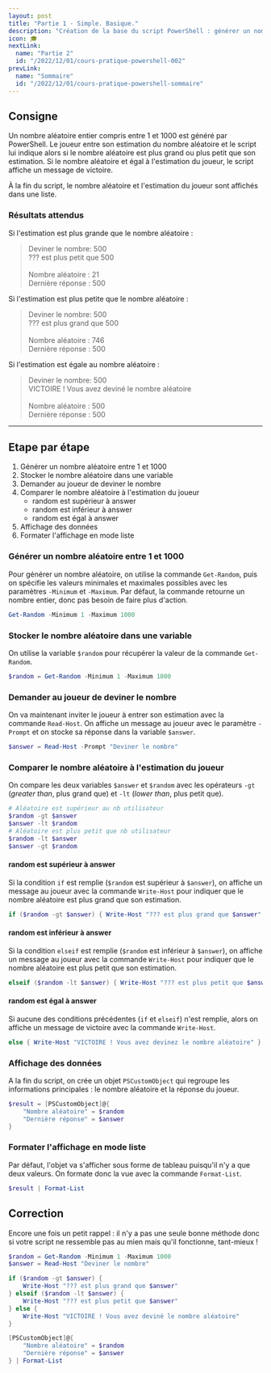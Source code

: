 ```yaml
---
layout: post
title: "Partie 1 - Simple. Basique."
description: "Création de la base du script PowerShell : générer un nombre aléatoire et le comparer avec l'estimation du joueur"
icon: 🎓
nextLink:
  name: "Partie 2"
  id: "/2022/12/01/cours-pratique-powershell-002"
prevLink:
  name: "Sommaire"
  id: "/2022/12/01/cours-pratique-powershell-sommaire"
---
```


## Consigne

Un nombre aléatoire entier compris entre 1 et 1000 est généré par PowerShell. Le joueur entre son estimation du nombre aléatoire et le script lui indique alors si le nombre aléatoire est plus grand ou plus petit que son estimation. Si le nombre aléatoire et égal à l'estimation du joueur, le script affiche un message de victoire.

À la fin du script, le nombre aléatoire et l'estimation du joueur sont affichés dans une liste.

### Résultats attendus

Si l'estimation est plus grande que le nombre aléatoire :

> Deviner le nombre: 500\
> ??? est plus petit que 500\
> \
> Nombre aléatoire : 21\
> Dernière réponse : 500

Si l'estimation est plus petite que le nombre aléatoire :

> Deviner le nombre: 500\
> ??? est plus grand que 500\
> \
> Nombre aléatoire : 746\
> Dernière réponse : 500

Si l'estimation est égale au nombre aléatoire :

> Deviner le nombre: 500\
> VICTOIRE ! Vous avez deviné le nombre aléatoire\
> \
> Nombre aléatoire : 500\
> Dernière réponse : 500

---

## Etape par étape

1. Générer un nombre aléatoire entre 1 et 1000
2. Stocker le nombre aléatoire dans une variable
3. Demander au joueur de deviner le nombre
4. Comparer le nombre aléatoire à l'estimation du joueur
   - random est supérieur à answer
   - random est inférieur à answer
   - random est égal à answer
5. Affichage des données
6. Formater l'affichage en mode liste

### Générer un nombre aléatoire entre 1 et 1000

Pour générer un nombre aléatoire, on utilise la commande `Get-Random`, puis on spécifie les valeurs minimales et maximales possibles avec les paramètres `-Minimum` et `-Maximum`. Par défaut, la commande retourne un nombre entier, donc pas besoin de faire plus d'action.

```powershell
Get-Random -Minimum 1 -Maximum 1000
```

### Stocker le nombre aléatoire dans une variable

On utilise la variable `$random` pour récupérer la valeur de la commande `Get-Random`.

```powershell
$random = Get-Random -Minimum 1 -Maximum 1000
```

### Demander au joueur de deviner le nombre

On va maintenant inviter le joueur à entrer son estimation avec la commande `Read-Host`. On affiche un message au joueur avec le paramètre `-Prompt` et on stocke sa réponse dans la variable `$answer`. 

```powershell
$answer = Read-Host -Prompt "Deviner le nombre"
```

### Comparer le nombre aléatoire à l'estimation du joueur

On compare les deux variables `$answer` et `$random` avec les opérateurs `-gt` (*greater than*, plus grand que) et `-lt` (*lower than*, plus petit que).

```powershell
# Aléatoire est supérieur au nb utilisateur
$random -gt $answer
$answer -lt $random
# Aléatoire est plus petit que nb utilisateur
$random -lt $answer
$answer -gt $random
```

#### random est supérieur à answer

Si la condition `if` est remplie (`$random` est supérieur à `$answer`), on affiche un message au joueur avec la commande `Write-Host` pour indiquer que le nombre aléatoire est plus grand que son estimation.

```powershell
if ($random -gt $answer) { Write-Host "??? est plus grand que $answer" }
```

#### random est inférieur à answer

Si la condition `elseif` est remplie (`$random` est inférieur à `$answer`), on affiche un message au joueur avec la commande `Write-Host` pour indiquer que le nombre aléatoire est plus petit que son estimation.

```powershell
elseif ($random -lt $answer) { Write-Host "??? est plus petit que $answer" }
```

#### random est égal à answer

Si aucune des conditions précédentes (`if` et `elseif`) n'est remplie, alors on affiche un message de victoire avec la commande `Write-Host`.

```powershell
else { Write-Host "VICTOIRE ! Vous avez devinez le nombre aléatoire" }
```

### Affichage des données

A la fin du script, on crée un objet `PSCustomObject` qui regroupe les informations principales : le nombre aléatoire et la réponse du joueur.

```powershell
$result = [PSCustomObject]@{
    "Nombre aléatoire" = $random
    "Dernière réponse" = $answer
}
```

### Formater l'affichage en mode liste

Par défaut, l'objet va s'afficher sous forme de tableau puisqu'il n'y a que deux valeurs. On formate donc la vue avec la commande `Format-List`.

```powershell
$result | Format-List
```

## Correction 

Encore une fois un petit rappel : il n'y a pas une seule bonne méthode donc si votre script ne ressemble pas au mien mais qu'il fonctionne, tant-mieux !

```powershell
$random = Get-Random -Minimum 1 -Maximum 1000
$answer = Read-Host "Deviner le nombre"

if ($random -gt $answer) { 
    Write-Host "??? est plus grand que $answer"
} elseif ($random -lt $answer) {
    Write-Host "??? est plus petit que $answer"
} else {
    Write-Host "VICTOIRE ! Vous avez deviné le nombre aléatoire"
}

[PSCustomObject]@{
    "Nombre aléatoire" = $random
    "Dernière réponse" = $answer
} | Format-List
```
